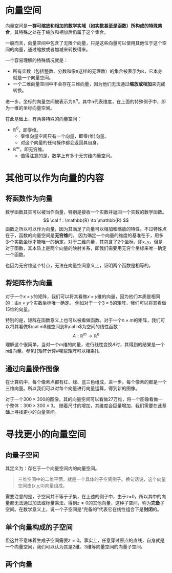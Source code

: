 # 向量空间
向量空间是**一群可缩放和相加的数学实域（如实数甚至是函数）所构成的特殊集合**，其特殊之处在于缩放和相加后仍属于这个集合。

一般而言，向量空间中包含了无限个向量，只是这些向量可以使用其他位于这个空间的向量，通过缩放或者加减来转换得来。


一个容易理解的特殊情况就是：
- 所有实数（包括整数、分数和像π这样的无理数）的集合被表示为$\mathbb{R}$，它本身就是一个向量空间。
- 一个二维向量空间中不会存在三维向量，因为他们无法通过**缩放或相加**来完成转换。

进一步，坐标的向量空间被表示为$\mathbb{R}^n$。其中n代表维度，在上面的特殊例子中，即为一维的坐标向量空间。

在此基础上，有两类特殊的向量空间：
- $\mathbb{R}^0$，即零维。
	- 零维向量空间只有一个向量，即零(维)向量。
	- 对这个向量的任何操作都会返回其自身。
- $\mathbb{R}^\infty$，即无穷维。
	- 值得注意的是，数学上有多个无穷维向量空间。

# 其他可以作为向量的内容
## 将函数作为向量
数学函数其实可以被当作向量，特别是接收一个实数并返回一个实数的数学函数。
$$
\cal f : \mathbb{R} \to \mathbb{R}
$$
函数之所以可以作为向量，因为其满足了向量可以相加和缩放的特性。不过特殊点在于，函数的向量空间是**无穷维**的。
因为确定一个向量的维度的基准在于，用多少个实数坐标才能唯一的确定。对于二维向量，其包含了2个坐标，即`x,y`。但是对于函数，其本质上是两个向量的映射关系，即我们需要用无穷个坐标来唯一确定一个函数。

也因为无穷维这个特点，无法在向量空间意义上，证明两个函数是相等的。


## 将矩阵作为向量
对于一个$x \times y$的矩阵，我们可以将其看做$x \times y$维的向量，因为他们本质是相同的：由$x \times y$个实数坐标唯一确定。
例如对于一个$3 \times 5$的矩阵，我们可以将其看做15维的向量。

特别的是，矩阵在函数意义上也可以被看做函数。对于一个$n \times m$的矩阵，我们可以将其看做$\cal m$维空间到$\cal n$为空间的线性函数：
$$
A : \mathbb{R}^m \to \mathbb{R}^n
$$
理解这个很简单，当对一个$m$维的向量，进行线性变换$A$时，其得到的结果是一个$n$维向量。参见[[矩阵计算#哪些矩阵可以相乘]]。

## 通过向量操作图像
在计算机中，每个像素点都有红、绿、蓝三色组成，进一步。每个像素的都是一个三维向量。所以我们可以对每个向量进行向量运算，得到新的图像。

对于一个$300 \times 300$的图像，其的向量空间可以看做27万维，将一个图像看做一个整体：$300 \times 300 \times 3$。
随着尺寸的增加，其维度会巨量增加，我们需要在此基础上寻找更小的向量空间。

# 寻找更小的向量空间
## 向量子空间
其定义为：存在于一个向量空间内的向量空间。
> 三维空间中的二维平面，就是一个具体的子空间例子。换句话说，这个向量空间由(x,y,0)向量组成。

需要注意的是，子空间并不等于子集，在上述的例子中，由于z=0，所以其中的向量都无法通过加法或标量乘法，得到$z \ne 0$的其他向量，这种子空间，称为**完备**子空间。在数学意义上，说一个子空间是“完备的”代表它在线性组合下是**封闭**的。

## 单个向量构成的子空间
但这并不意味着生成子空间需要$z = 0$。事实上，任意穿过原点的直线，自身就是一个向量空间，我们可以认为其是2维、3维等向量空间的向量子空间。

## 两个向量